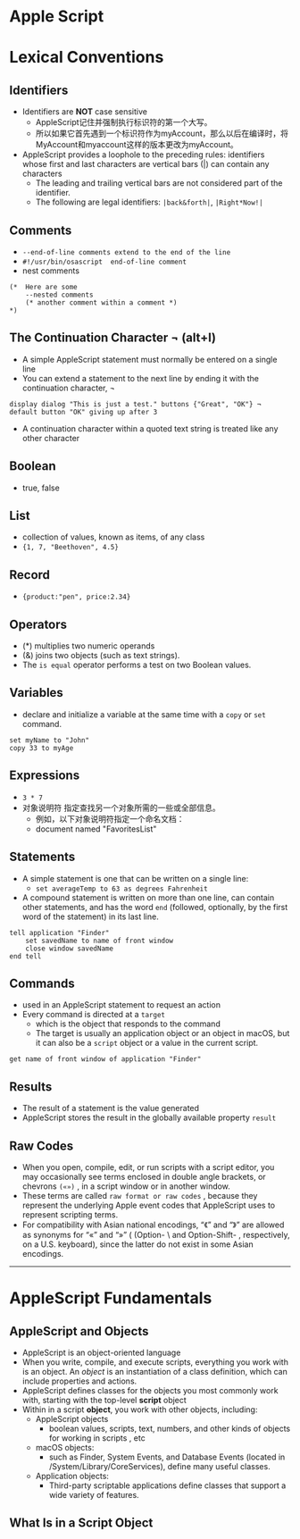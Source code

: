 
# Apple Script

# Lexical Conventions

## Identifiers

 - Identifiers are **NOT** case sensitive
    - AppleScript记住并强制执行标识符的第一个大写。 
    - 所以如果它首先遇到一个标识符作为myAccount，那么以后在编译时，将MyAccount和myaccount这样的版本更改为myAccount。
 - AppleScript provides a loophole to the preceding rules: identifiers whose first and last characters are vertical bars (|) can contain any characters
    - The leading and trailing vertical bars are not considered part of the identifier.
    - The following are legal identifiers: `|back&forth|`, `|Right*Now!|`

## Comments

 - `--end-of-line comments extend to the end of the line`
 - `#!/usr/bin/osascript  end-of-line comment `
 - nest comments

```
(*  Here are some
    --nested comments
    (* another comment within a comment *)
*)
```

## The Continuation Character ¬  (alt+l)

 - A simple AppleScript statement must normally be entered on a single line
 - You can extend a statement to the next line by ending it with the continuation character, ¬

```
display dialog "This is just a test." buttons {"Great", "OK"} ¬
default button "OK" giving up after 3
```

 - A continuation character within a quoted text string is treated like any other character

## Boolean

 - true, false 

## List
 
 - collection of values, known as items, of any class
 - `{1, 7, "Beethoven", 4.5}`

## Record

 - `{product:"pen", price:2.34}`

## Operators

 - (\*) multiplies two numeric operands
 - (&) joins two objects (such as text strings).
 - The `is equal` operator performs a test on two Boolean values.

## Variables

 - declare and initialize a variable at the same time with a `copy` or `set` command.

```
set myName to "John"
copy 33 to myAge
```

## Expressions

 - `3 * 7`
 - 对象说明符 指定查找另一个对象所需的一些或全部信息。
    - 例如，以下对象说明符指定一个命名文档：
    - document named "FavoritesList"

## Statements

 - A simple statement is one that can be written on a single line:
    - `set averageTemp to 63 as degrees Fahrenheit`
 - A compound statement is written on more than one line, can contain other statements, and has the word `end` (followed, optionally, by the first word of the statement) in its last line.

```
tell application "Finder"
    set savedName to name of front window
    close window savedName
end tell
```

## Commands

 - used in an AppleScript statement to request an action
 - Every command is directed at a `target`
    - which is the object that responds to the command
    - The target is usually an application object or an object in macOS, but it can also be a `script` object or a value in the current script.

```
get name of front window of application "Finder"
```

## Results

 - The result of a statement is the value generated
 - AppleScript stores the result in the globally available property `result`

## Raw Codes

 - When you open, compile, edit, or run scripts with a script editor, you may occasionally see terms enclosed in double angle brackets, or chevrons `(«»)` , in a script window or in another window. 
 - These terms are called  `raw format or raw codes` , because they represent the underlying Apple event codes that AppleScript uses to represent scripting terms.
 - For compatibility with Asian national encodings, “《” and “》” are allowed as synonyms for “«” and “»” ( (Option- \ and Option-Shift- \, respectively, on a U.S. keyboard), since the latter do not exist in some Asian encodings.

---

# AppleScript Fundamentals

## AppleScript and Objects

 - AppleScript is an object-oriented language
 - When you write, compile, and execute scripts, everything you work with is an object. An *object* is an instantiation of a class definition, which can include properties and actions.
 - AppleScript defines classes for the objects you most commonly work with, starting with the top-level **script** object
 - Within in a script **object**, you work with other objects, including:
    - AppleScript objects
        - boolean values, scripts, text, numbers, and other kinds of objects for working in scripts , etc
    - macOS objects:
        - such as Finder, System Events, and Database Events (located in /System/Library/CoreServices), define many useful classes.
    - Application objects:
        - Third-party scriptable applications define classes that support a wide variety of features.

## What Is in a Script Object


